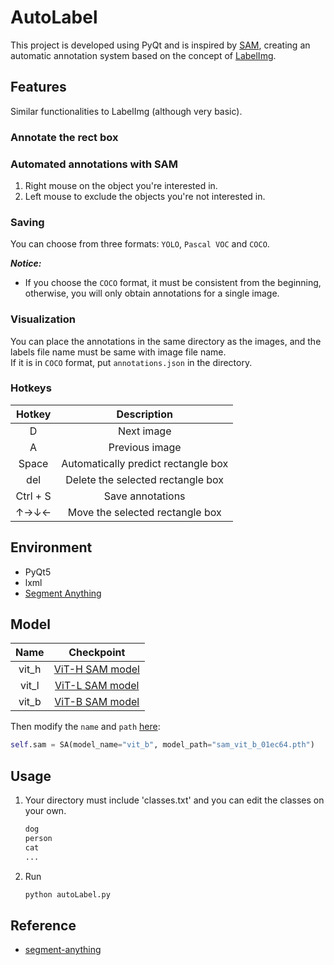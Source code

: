 # AutoLabel
 This project is developed using PyQt and is inspired by [SAM](https://github.com/facebookresearch/segment-anything), creating an automatic annotation system based on the concept of [LabelImg](https://github.com/heartexlabs/labelImg).

## Features
Similar functionalities to LabelImg (although very basic).

### Annotate the rect box

### Automated annotations with SAM
1. Right mouse on the object you're interested in.
2. Left mouse to exclude the objects you're not interested in.
   
### Saving
You can choose from three formats: `YOLO`, `Pascal VOC` and `COCO`.  

***Notice:***
- If you choose the `COCO` format, it must be consistent from the beginning, otherwise, you will only obtain annotations for a single image.

### Visualization
You can place the annotations in the same directory as the images, and the labels file name must be same with image file name.  
If it is in `COCO` format, put `annotations.json` in the directory.

### Hotkeys
| Hotkey | Description |
| :--: | :--: |
| D | Next image |
| A | Previous image |
| Space | Automatically predict rectangle box |
| del | Delete the selected rectangle box |
| Ctrl + S | Save annotations |
| ↑→↓←  | Move the selected rectangle box |

## Environment
- PyQt5
- lxml
- [Segment Anything](https://github.com/facebookresearch/segment-anything#installation)

## Model
| Name | Checkpoint |
| :--: | :--: |
| vit_h | [ViT-H SAM model](https://dl.fbaipublicfiles.com/segment_anything/sam_vit_h_4b8939.pth) |
| vit_l | [ViT-L SAM model](https://dl.fbaipublicfiles.com/segment_anything/sam_vit_l_0b3195.pth) |
| vit_b | [ViT-B SAM model](https://dl.fbaipublicfiles.com/segment_anything/sam_vit_b_01ec64.pth) |

Then modify the `name` and `path` [here](https://github.com/qpal147147/AutoLabel/blob/main/autoLabel.py#L24):
```python
self.sam = SA(model_name="vit_b", model_path="sam_vit_b_01ec64.pth")
```

## Usage
1. Your directory must include 'classes.txt' and you can edit the classes on your own.
   ```txt
   dog
   person
   cat
   ...
   ```
2. Run
   ```python
   python autoLabel.py
   ```

## Reference
- [segment-anything](https://github.com/facebookresearch/segment-anything)
